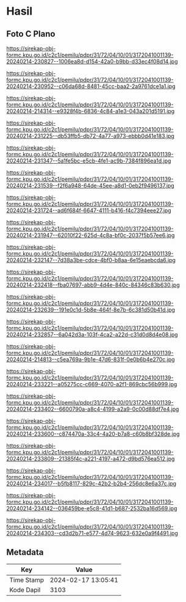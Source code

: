 # Hasil

## Foto C Plano

https://sirekap-obj-formc.kpu.go.id/c2c1/pemilu/pdpr/31/72/04/10/01/3172041001139-20240214-230827--1006ea8d-d154-42a0-b9bb-d33ec4f08d14.jpg

https://sirekap-obj-formc.kpu.go.id/c2c1/pemilu/pdpr/31/72/04/10/01/3172041001139-20240214-230952--c06da68d-8481-45cc-baa2-2a9761dce1a1.jpg

https://sirekap-obj-formc.kpu.go.id/c2c1/pemilu/pdpr/31/72/04/10/01/3172041001139-20240214-214314--e9328f4b-6836-4c84-a1e3-043a201d5191.jpg

https://sirekap-obj-formc.kpu.go.id/c2c1/pemilu/pdpr/31/72/04/10/01/3172041001139-20240214-231225--db53ffb5-db72-4a77-a973-ebbb0d41e183.jpg

https://sirekap-obj-formc.kpu.go.id/c2c1/pemilu/pdpr/31/72/04/10/01/3172041001139-20240214-231347--5a1fe5bc-e5cb-4fe1-ac9b-7384f896ea1d.jpg

https://sirekap-obj-formc.kpu.go.id/c2c1/pemilu/pdpr/31/72/04/10/01/3172041001139-20240214-231539--f2f6a948-64de-45ee-a8d1-0eb2f9496137.jpg

https://sirekap-obj-formc.kpu.go.id/c2c1/pemilu/pdpr/31/72/04/10/01/3172041001139-20240214-231724--ad6f684f-6647-4111-b416-f4c7394eee27.jpg

https://sirekap-obj-formc.kpu.go.id/c2c1/pemilu/pdpr/31/72/04/10/01/3172041001139-20240214-231947--62010f22-625d-4c8a-bf0c-2037f5b57ee6.jpg

https://sirekap-obj-formc.kpu.go.id/c2c1/pemilu/pdpr/31/72/04/10/01/3172041001139-20240214-232147--7d38a3be-cdce-4bf0-b8aa-6e15eaebcda6.jpg

https://sirekap-obj-formc.kpu.go.id/c2c1/pemilu/pdpr/31/72/04/10/01/3172041001139-20240214-232418--fba07697-abb9-4d4e-840c-84346c83b630.jpg

https://sirekap-obj-formc.kpu.go.id/c2c1/pemilu/pdpr/31/72/04/10/01/3172041001139-20240214-232639--191e0c1d-5b8e-464f-8e7b-6c381d50b41d.jpg

https://sirekap-obj-formc.kpu.go.id/c2c1/pemilu/pdpr/31/72/04/10/01/3172041001139-20240214-232857--6a042d3a-103f-4ca2-a22d-c31d0d8d4e08.jpg

https://sirekap-obj-formc.kpu.go.id/c2c1/pemilu/pdpr/31/72/04/10/01/3172041001139-20240214-214813--c5ea769a-9b1e-47d6-831f-0e0b6b4e270c.jpg

https://sirekap-obj-formc.kpu.go.id/c2c1/pemilu/pdpr/31/72/04/10/01/3172041001139-20240214-233221--a05275cc-c669-4070-a2f1-869cbc56b999.jpg

https://sirekap-obj-formc.kpu.go.id/c2c1/pemilu/pdpr/31/72/04/10/01/3172041001139-20240214-233402--6600790a-a8c4-4199-a2a9-0c00d88df7e4.jpg

https://sirekap-obj-formc.kpu.go.id/c2c1/pemilu/pdpr/31/72/04/10/01/3172041001139-20240214-233600--c874470a-33c4-4a20-b7a8-c60b8bf328de.jpg

https://sirekap-obj-formc.kpu.go.id/c2c1/pemilu/pdpr/31/72/04/10/01/3172041001139-20240214-233809--21385f4c-a221-4197-a472-d9bd576ea512.jpg

https://sirekap-obj-formc.kpu.go.id/c2c1/pemilu/pdpr/31/72/04/10/01/3172041001139-20240214-234017--b5fb8117-829c-42b2-b2b4-256dc8e6a37c.jpg

https://sirekap-obj-formc.kpu.go.id/c2c1/pemilu/pdpr/31/72/04/10/01/3172041001139-20240214-234142--036459be-e5c8-41d1-b687-2532ba16d569.jpg

https://sirekap-obj-formc.kpu.go.id/c2c1/pemilu/pdpr/31/72/04/10/01/3172041001139-20240214-234303--cd3d2b71-e577-4d74-9623-632e0a9f4491.jpg


## Metadata

| Key        | Value               |
| ---------- | ------------------- |
| Time Stamp | 2024-02-17 13:05:41 |
| Kode Dapil | 3103                |



